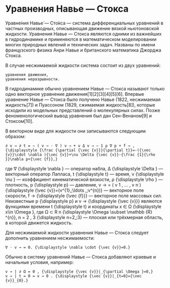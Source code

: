 # Уравнения Навье — Стокса

Уравне́ния Навье́ — Сто́кса — система дифференциальных уравнений в частных производных, описывающая движение вязкой ньютоновской жидкости. Уравнения Навье — Стокса являются одними из важнейших в гидродинамике и применяются в математическом моделировании многих природных явлений и технических задач. Названы по имени французского физика Анри Навье и британского математика Джорджа Стокса.

В случае несжимаемой жидкости система состоит из двух уравнений:

    уравнения движения,
    уравнения неразрывности.

В гидродинамике обычно уравнением Навье — Стокса называют только одно векторное уравнение движения[1][2][3][4][5][6]. Впервые уравнение Навье — Стокса было получено Навье (1822, несжимаемая жидкость[7]) и Пуассоном (1829, сжимаемая жидкость[8]), которые исходили из модельных представлений о молекулярных силах. Позже феноменологический вывод уравнения был дан Сен-Венаном[9] и Стоксом[10].

В векторном виде для жидкости они записываются следующим образом:

    ∂ v → ∂ t = − ( v → ⋅ ∇ ) v → + ν Δ v → − 1 ρ ∇ p + f → , {\displaystyle {\frac {\partial {\vec {v}}}{\partial t}}=-({\vec {v}}\cdot \nabla ){\vec {v}}+\nu \Delta {\vec {v}}-{\frac {1}{\rho }}\nabla p+{\vec {f}},}

где ∇ {\displaystyle \nabla } — оператор набла, Δ {\displaystyle \Delta } — векторный оператор Лапласа, t {\displaystyle t} — время, ν {\displaystyle \nu } — коэффициент кинематической вязкости, ρ {\displaystyle \rho } — плотность, p {\displaystyle p} — давление, v → = ( v 1 , … , v n ) {\displaystyle {\vec {v}}=(v^{1},\;\ldots ,\;v^{n})} — векторное поле скорости, f → {\displaystyle {\vec {f}}} — векторное поле массовых сил. Неизвестные p {\displaystyle p} и v → {\displaystyle {\vec {v}}} являются функциями времени t {\displaystyle t} и координаты x ∈ Ω {\displaystyle x\in \Omega }, где Ω ⊂ R n {\displaystyle \Omega \subset \mathbb {R} ^{n}}, n = 2 , 3 {\displaystyle n=2,\;3} — плоская или трёхмерная область, в которой движется жидкость.

Для несжимаемой жидкости уравнения Навье — Стокса следует дополнить уравнением несжимаемости:

    ∇ ⋅ v → = 0. {\displaystyle \nabla \cdot {\vec {v}}=0.}

Обычно в систему уравнений Навье — Стокса добавляют краевые и начальные условия, например:

    v → | ∂ Ω = 0 , {\displaystyle {\vec {v}}|_{\partial \Omega }=0,}
    v → | t = 0 = v → 0 . {\displaystyle {\vec {v}}|_{t=0}={\vec {v}}_{0}.}